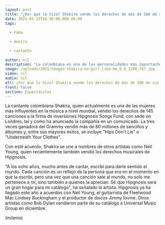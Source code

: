 ```yaml
---
layout: post
title: "¿Por qué lo hizo? Shakira vende los derechos de más de 100 de sus canciones"
date: 2021-01-13T18:30:00.000-06:00
tags:
  
  - Fama
  
  - musica
  
  - cantante
  
author: nil
description: "La colombiana es una de las personalidades más importantes en el mundo de la música actual. "
image: /uploads/2021/images-shakira-en-girl-like-me_0_0_1200_747.jpg
video: nil
audio: nil
alt: ¿Por qué lo hizo? Shakira vende los derechos de más de 100 de sus canciones
front: false
section: Espectáculos
---
```


La cantante colombiana Shakira, quien actualmente es una de las mujeres más influyentes en la música a nivel mundial, vendió los derechos de 145 canciones a la firma de inversiones Hipgnosis Songs Fund, con sede en Londres, tal y como ha anunciado la compañía en un comunicado. La tres veces ganadora del Grammy vendió más de 80 millones de sencillos y álbumes y, entre sus mayores éxitos, se incluye "Hips Don't Lie" o "Underneath Your Clothes".  

Con este acuerdo, Shakira se une a nombres de otros artistas como Neil Young, quien recientemente también vendió los derechos musicales de Hipgnosis. 

"A los ocho años, mucho antes de cantar, escribí para darle sentido al mundo. Cada canción es un reflejo de la persona que era en el momento en que la escribí, pero una vez que una canción sale al mundo, no solo me pertenece a mí, sino también a quienes la aprecian. Sé que Hipgnosis será un gran hogar para mi catálogo", ha señalado la artista. Hipgnosis ya ha llegado este año a acuerdos con Neil Young, el guitarrista de Fleetwood Mac Lindsey Buckingham y el productor de discos Jimmy Iovine. Otros artistas como Bob Dylan vendieron parte de su catálogo a Universal Music Group en diciembre. 

(milenio)